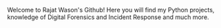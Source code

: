 Welcome to Rajat Wason's Github! Here you will find my Python projects, knowledge of Digital Forensics and Incident Response and much more.
